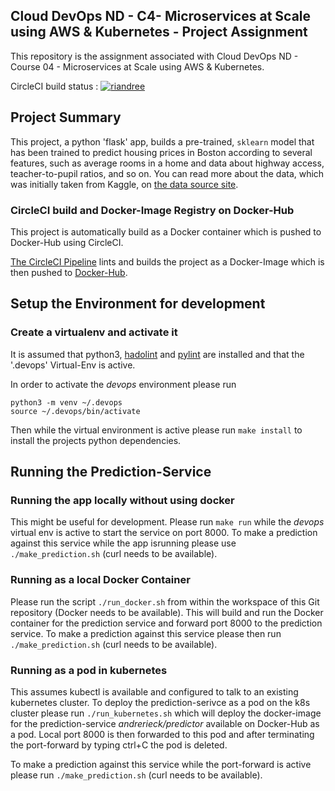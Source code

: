 ## Cloud DevOps ND - C4- Microservices at Scale using AWS & Kubernetes - Project Assignment

This repository is the assignment associated with Cloud DevOps ND - Course 04 - Microservices at Scale using AWS & Kubernetes.

CircleCI build status : [![riandree](https://circleci.com/gh/riandree/DevOps_Microservices.svg?style=svg)](https://app.circleci.com/pipelines/github/riandree/DevOps_Microservices)

## Project Summary

This project, a python 'flask' app, builds a pre-trained, `sklearn` model that has been trained to predict housing prices in Boston according to several features, such as average rooms in a home and data about highway access, teacher-to-pupil ratios, and so on. You can read more about the data, which was initially taken from Kaggle, on [the data source site](https://www.kaggle.com/c/boston-housing). 

### CircleCI build and Docker-Image Registry on Docker-Hub

This project is automatically build as a Docker container which is pushed to Docker-Hub using CircleCI.

 [The CircleCI Pipeline](https://app.circleci.com/pipelines/github/riandree/DevOps_Microservices) lints and builds the project as a Docker-Image which is then pushed to [Docker-Hub](https://hub.docker.com/repository/docker/andrerieck/predictor).

## Setup the Environment for development

### Create a virtualenv and activate it

It is assumed that python3, [hadolint](https://github.com/hadolint/hadolint) and [pylint](https://www.pylint.org/) are installed and that the '.devops' Virtual-Env is active.

In order to activate the *devops* environment please run

    python3 -m venv ~/.devops
    source ~/.devops/bin/activate

Then while the virtual environment is active please run `make install` to install the projects python dependencies.

## Running the Prediction-Service

### Running the app locally without using docker

This might be useful for development. Please run `make run` while the *devops* virtual env is active to start the service on port 8000.
To make a prediction against this service while the app isrunning please use `./make_prediction.sh` (curl needs to be available).

### Running as a local Docker Container 

Please run the script `./run_docker.sh` from within the workspace of this Git repository (Docker needs to be available).
This will build and run the Docker container for the prediction service and forward port 8000 to the prediction service.
To make a prediction against this service please then run `./make_prediction.sh` (curl needs to be available).

### Running as a pod in kubernetes

This assumes kubectl is available and configured to talk to an existing kubernetes cluster.
To deploy the prediction-serivce as a pod on the k8s cluster please run `./run_kubernetes.sh`
which will deploy the docker-image for the prediction-service *andrerieck/predictor* available on Docker-Hub 
as a pod. Local port 8000 is then forwarded to this pod and after terminating the port-forward by typing
ctrl+C the pod is deleted.

To make a prediction against this service while the port-forward is active please run `./make_prediction.sh` (curl needs to be available).

